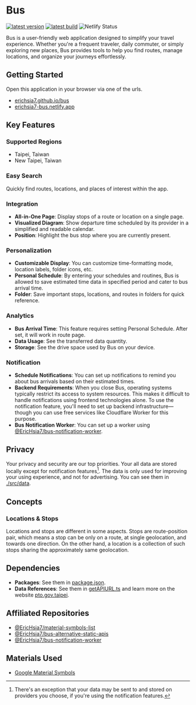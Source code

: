 # Bus

[![latest version](https://img.shields.io/badge/dynamic/json?label=latest+version&query=hash&url=https%3A%2F%2Ferichsia7.github.io%2Fbus%2Fversion.json&color=18B2FF)](https://erichsia7.github.io/bus)
[![latest build](https://img.shields.io/badge/dynamic/json?label=latest+builld&query=build&url=https%3A%2F%2Ferichsia7.github.io%2Fbus%2Fversion.json&color=18B2FF)](https://erichsia7.github.io/bus)
![Netlify Status](https://api.netlify.com/api/v1/badges/96537a9f-5bb2-4d96-8d04-c48820a1b60b/deploy-status)

Bus is a user-friendly web application designed to simplify your travel experience. Whether you're a frequent traveler, daily commuter, or simply exploring new places, Bus provides tools to help you find routes, manage locations, and organize your journeys effortlessly.

## Getting Started

Open this application in your browser via one of the urls.

- [erichsia7.github.io/bus](https://erichsia7.github.io/bus/)
- [erichsia7-bus.netlify.app](https://erichsia7-bus.netlify.app/)

## Key Features

### Supported Regions

- Taipei, Taiwan
- New Taipei, Taiwan

### Easy Search

Quickly find routes, locations, and places of interest within the app.

### Integration

- **All-in-One Page**: Display stops of a route or location on a single page.
- **Visualized Diagram**: Show departure time scheduled by its provider in a simplified and readable calendar.
- **Position**: Highlight the bus stop where you are currently present.

### Personalization

- **Customizable Display**: You can customize time-formatting mode, location labels, folder icons, etc.
- **Personal Schedule**: By entering your schedules and routines, Bus is allowed to save estimated time data in specified period and cater to bus arrival time.
- **Folder**: Save important stops, locations, and routes in folders for quick reference.

### Analytics

- **Bus Arrival Time**: This feature requires setting Personal Schedule. After set, it will work in route page.
- **Data Usage**: See the transferred data quantity.
- **Storage**: See the drive space used by Bus on your device.

### Notification

- **Schedule Notifications**: You can set up notifications to remind you about bus arrivals based on their estimated times.
- **Backend Requirements**: When you close Bus, operating systems typically restrict its access to system resources. This makes it difficult to handle notifications using frontend technologies alone. To use the notification feature, you'll need to set up backend infrastructure—though you can use free services like Cloudflare Worker for this purpose.
- **Bus Notification Worker**: You can set up a worker using [@EricHsia7/bus-notification-worker](https://github.com/EricHsia7/bus-notification-worker).

## Privacy

Your privacy and security are our top priorities. Your all data are stored locally except for notification features[^1]. The data is only used for improving your using experience, and not for advertising. You can see them in [./src/data](./src/data/).

[^1]: There's an exception that your data may be sent to and stored on providers you choose, if you're using the notification features.

## Concepts

### Locations & Stops

Locations and stops are different in some aspects. Stops are route-position pair, which means a stop can be only on a route, at single geolocation, and towards one direction. On the other hand, a location is a collection of such stops sharing the approximately same geolocation.

## Dependencies

- **Packages**: See them in [package.json](./package.json).
- **Data References**: See them in [getAPIURL.ts](./src/data/apis/getAPIURL/index.ts) and learn more on the website [pto.gov.taipei](https://pto.gov.taipei/News_Content.aspx?n=A1DF07A86105B6BB&s=55E8ADD164E4F579&sms=2479B630A6BD8079).

## Affiliated Repositories

- [@EricHsia7/material-symbols-list](https://github.com/EricHsia7/material-symbols-list)
- [@EricHsia7/bus-alternative-static-apis](https://github.com/EricHsia7/bus-alternative-static-apis)
- [@EricHsia7/bus-notification-worker](https://github.com/EricHsia7/bus-notification-worker)

## Materials Used

- [Google Material Symbols](https://fonts.google.com/icons?icon.style=Rounded&icon.set=Material+Symbols)
